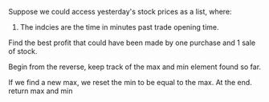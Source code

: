 Suppose we could access yesterday's stock prices as a list, where:
 
1) The indcies are the time in minutes past trade opening time. 


Find the best profit that could have been made by one purchase and 1 sale of stock. 

Begin from the reverse, keep track of the max and min element found so far. 

If we find a new max, we reset the min to be equal to the max.
At the end. return max and min

